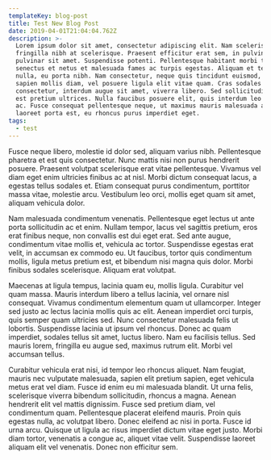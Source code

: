 ```yaml
---
templateKey: blog-post
title: Test New Blog Post
date: 2019-04-01T21:04:04.762Z
description: >-
  Lorem ipsum dolor sit amet, consectetur adipiscing elit. Nam scelerisque
  fringilla nibh at scelerisque. Praesent efficitur erat sem, in pulvinar massa
  pulvinar sit amet. Suspendisse potenti. Pellentesque habitant morbi tristique
  senectus et netus et malesuada fames ac turpis egestas. Aliquam et tempor
  nulla, eu porta nibh. Nam consectetur, neque quis tincidunt euismod, nulla
  sapien mollis diam, vel posuere ligula elit vitae quam. Cras sodales magna
  consectetur, interdum augue sit amet, viverra libero. Sed sollicitudin nibh ac
  est pretium ultrices. Nulla faucibus posuere elit, quis interdum leo rutrum
  ac. Fusce consequat pellentesque neque, ut maximus mauris malesuada at. Donec
  laoreet porta est, eu rhoncus purus imperdiet eget.
tags:
  - test
---
```

Fusce neque libero, molestie id dolor sed, aliquam varius nibh. Pellentesque pharetra et est quis consectetur. Nunc mattis nisi non purus hendrerit posuere. Praesent volutpat scelerisque erat vitae pellentesque. Vivamus vel diam eget enim ultricies finibus ac at nisl. Morbi dictum consequat lacus, a egestas tellus sodales et. Etiam consequat purus condimentum, porttitor massa vitae, molestie arcu. Vestibulum leo orci, mollis eget quam sit amet, aliquam vehicula dolor.



Nam malesuada condimentum venenatis. Pellentesque eget lectus ut ante porta sollicitudin ac et enim. Nullam tempor, lacus vel sagittis pretium, eros erat finibus neque, non convallis est dui eget erat. Sed ante augue, condimentum vitae mollis et, vehicula ac tortor. Suspendisse egestas erat velit, in accumsan ex commodo eu. Ut faucibus, tortor quis condimentum mollis, ligula metus pretium est, et bibendum nisi magna quis dolor. Morbi finibus sodales scelerisque. Aliquam erat volutpat.



Maecenas at ligula tempus, lacinia quam eu, mollis ligula. Curabitur vel quam massa. Mauris interdum libero a tellus lacinia, vel ornare nisl consequat. Vivamus condimentum elementum quam ut ullamcorper. Integer sed justo ac lectus lacinia mollis quis ac elit. Aenean imperdiet orci turpis, quis semper quam ultricies sed. Nunc consectetur malesuada felis ut lobortis. Suspendisse lacinia ut ipsum vel rhoncus. Donec ac quam imperdiet, sodales tellus sit amet, luctus libero. Nam eu facilisis tellus. Sed mauris lorem, fringilla eu augue sed, maximus rutrum elit. Morbi vel accumsan tellus.



Curabitur vehicula erat nisi, id tempor leo rhoncus aliquet. Nam feugiat, mauris nec vulputate malesuada, sapien elit pretium sapien, eget vehicula metus erat vel diam. Fusce id enim eu mi malesuada blandit. Ut urna felis, scelerisque viverra bibendum sollicitudin, rhoncus a magna. Aenean hendrerit elit vel mattis dignissim. Fusce sed pretium diam, vel condimentum quam. Pellentesque placerat eleifend mauris. Proin quis egestas nulla, ac volutpat libero. Donec eleifend ac nisi in porta. Fusce id urna arcu. Quisque ut ligula ac risus imperdiet dictum vitae eget justo. Morbi diam tortor, venenatis a congue ac, aliquet vitae velit. Suspendisse laoreet aliquam elit vel venenatis. Donec non efficitur sem.
